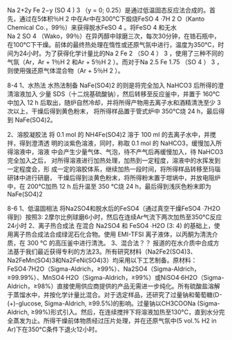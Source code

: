 Na 2+2y Fe 2−y (SO 4 ) 3 （y = 0; 0.25）是通过低温固态反应法合成的。首先，通过在5体积％H 2 中在Ar中在300℃下煅烧FeSO 4 ·7H 2 O（Kanto Chemical Co.，99％）来获得脱水FeSO 4 。将FeSO 4 和无水Na 2 SO 4 （Wako，99％）在异丙醇中球磨三次，每次30分钟，在锆石瓶中，在100℃下干燥。前体的最终热处理在惰性或还原气氛中进行，温度为350℃，时间为24小时。为了获得化学计量比的Na 2 Fe 2 （SO 4 ） 3 ，使用了三种不同的气氛（Ar，Ar + 1％H 2 和Ar + 5％H 2 ）。而对于Na 2.5 Fe 1.75 （SO 4 ） 3 ，则使用强还原气体混合物（Ar + 5％H 2 ）。

8-4
1、水热法
水热法制备 NaFe(SO4)2 的则是将完全加入 NaHCO3 后所得的澄清溶液加入
少量 SDS（十二烷基硫酸钠），然后转移至反应釜中，并置于 160℃中加入 12 h 后取出，随炉自然冷却，并将所得产物用去离子水和酒精清洗至少 3 次以上，干燥后得到黄色粉末，
将所得样品置于管式炉中 350℃烧 24 h，最后得到 NaFe(SO4)2。

2、溶胶凝胶法
将 0.1 mol 的 NH4Fe(SO4)2 溶于 100 ml 的去离子水中，并搅拌，得到澄清透
明的淡紫色溶液，同时，称取 0.1 mol 的 NaHCO3，缓慢加入所得溶液中，溶液
中会产生少量气体、气泡，待不产气后再缓慢加入，待 NaHCO3 完全加入之后，
对所得溶液进行加热处理，加热到一定程度，溶液中的水挥发到一定程度会，形
成一定的溶胶体系，继续加热一段时间，将所得样品转移至玛瑙研钵中进行研磨，
干燥后得到淡黄色粉末，将所得粉末置于坩埚中，并放电阻炉中，在 200℃加热
12 h 后升温至 350 ℃烧 24 h，最后得到浅灰色粉末即为 NaFe(SO4)2

8-6
1、低温固相法
将Na2SO4和脱水后的FeSO4（通过真空干燥FeSO4 ∙7H2O得到）按照3: 2摩尔比例球磨6小时，然后在连续Ar气流下两次加热至350°C反应24小时
2、离子热合成法
在混合 Na2SO4 和 FeSO4 ∙H2O (3: 4) 的基础上，使用离子热合成法合成绿泥石化合物。使用 EMI-TFSI 离子液体，以丙酮为清洗介质，在 300 °C 的高压釜中进行清洗。
3、混合法？？
报道的在水介质中合成方法基于我们最近获得专利的方法23。所有研究材料（Na2Fe2(SO4)3、Na2FeMn(SO4)3和Na2FeNi(SO4)3）均采用以下工艺制备。原材料：FeSO4·7H2O（Sigma-Aldrich，≥99%）、Na2SO4（Sigma-Aldrich，≥99.99%）、MnSO4·H2O（Sigma-Aldrich，≥99%）或NiSO4·6H2O（Sigma-Aldrich，≥98%）直接使用供应商提供的产品无需进一步纯化。所有硫酸盐溶解于蒸馏水中，并按化学计量比混合。对于选定样品，还研究了过量钠和葡萄糖(D-(+)-glucose, Sigma-Aldrich, ≥99.5%)的影响。过量钠以CH3COONa (Sigma-Aldrich, ≥99%)形式引入。然后，在连续搅拌下将溶液加热至130°C，直到水分完全蒸发为止。所得干燥前体物质经过压片处理，并在还原气氛中(5 vol.% H2 in Ar)下在350°C条件下退火12小时。